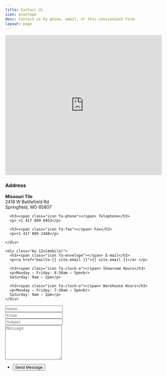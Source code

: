 ```yaml
---
title: Contact Us
icon: envelope
desc: Contact us by phone, email, or this convieniant form.
layout: page
---
```


<iframe src="https://www.google.com/maps/embed?pb=!1m18!1m12!1m3!1d3179.7341686192194!2d-93.32924268432967!3d37.15901997987625!2m3!1f0!2f0!3f0!3m2!1i1024!2i768!4f13.1!3m3!1m2!1s0x87cf640f3a829c1f%3A0x80fc2e52afe4986e!2s2418+W+Battlefield+Rd%2C+Springfield%2C+MO+65807!5e0!3m2!1sen!2sus!4v1495146019064" width="100%" height="450" frameborder="0" style="border:0" allowfullscreen></iframe>

<!-- Content -->
<div class="content">
  <div class="row 50%" align="left">
    <div class="6u 12u(mobile)">
      <h3><span class="icon fa-map-marker"></span> Address</h3>
      <p><strong>Missouri Tile</strong><br>
      2418 W Battlefield Rd <br>
      Springfield, MO 65807</p>

      <h3><span class="icon fa-phone"></span> Telephone</h3>
      <p> +1 417 889 8453</p>

      <h3><span class="icon fa-fax"></span> Fax</h3>
      <p>+1 417 889 2448</p>

    </div>

    <div class="6u 12u(mobile)">
      <h3><span class="icon fa-envelope"></span> E-mail</h3>
      <p><a href="mailto:{{ site.email }}">{{ site.email }}</a>	</p>

      <h3><span class="icon fa-clock-o"></span> Showroom Hours</h3>
      <p>Monday – Friday: 8:30am – 5pm<br>
      Saturday: 9am – 2pm</p>

      <h3><span class="icon fa-clock-o"></span> Warehouse Hours</h3>
      <p>Monday – Friday: 7:30am – 5pm<br>
      Saturday: 9am – 2pm</p>
    </div>
  </div>
  <form action="https://formspree.io/{{ site.email }}" method="POST">
    <div class="row 50%">
      <div class="6u 12u(mobile)">
        <input type="text" name="name" placeholder="Name" />
      </div>
      <div class="6u 12u(mobile)">
        <input type="email" name="_replyto" placeholder="Email" />
      </div>
    </div>
    <div class="row 50%">
      <div class="12u">
        <input type="text" name="_subject" placeholder="Subject" />
      </div>
    </div>
    <div class="row 50%">
      <div class="12u">
        <textarea name="message" placeholder="Message" rows="7"></textarea>
      </div>
    </div>
    <div class="row">
      <div class="12u">
        <ul class="buttons">
          <input type="hidden" name="_next" value="thankyou.html" />
          <li><input type="submit" class="special" value="Send Message" /></li>
        </ul>
      </div>
    </div>
  </form>
</div>

